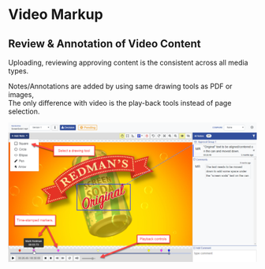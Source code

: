 # Video Markup

## Review & Annotation of Video Content

Uploading, reviewing approving content is the consistent across all media types. 

Notes/Annotations are added by using same drawing tools as PDF or images,   
The only difference with video is the play-back tools instead of page selection.

![Video Markup Tools](../.gitbook/assets/videomarkup.png)





